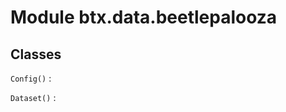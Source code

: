 Module btx.data.beetlepalooza
=============================

Classes
-------

`Config()`
:   

`Dataset()`
:
